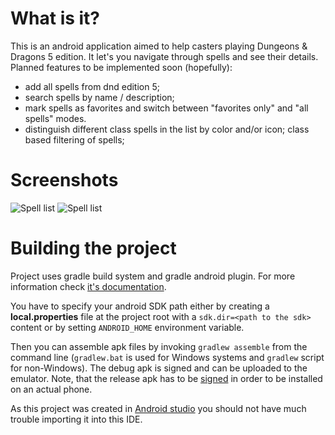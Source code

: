 # What is it?

This is an android application aimed to help casters playing Dungeons & Dragons 5 edition. It
let's you navigate through spells and see their details. Planned features to be implemented
soon (hopefully):

- add all spells from dnd edition 5;
- search spells by name / description;
- mark spells as favorites and switch between "favorites only" and "all spells" modes.
- distinguish different class spells in the list by color and/or icon; class based filtering
  of spells;

# Screenshots

![Spell list](https://github.com/servy/dnd5spellbook/raw/master/screenshot/screen1.png "Spell list")
![Spell list](https://github.com/servy/dnd5spellbook/raw/master/screenshot/screen2.png "Spell details")

# Building the project

Project uses gradle build system and gradle android plugin. For more information check
[it's documentation](http://tools.android.com/tech-docs/new-build-system/user-guide).

You have to specify your android SDK path either by creating a **local.properties** file at
the project root with a `sdk.dir=<path to the sdk>` content or by setting `ANDROID_HOME`
environment variable.

Then you can assemble apk files by invoking `gradlew assemble` from the command line (`gradlew.bat`
is used for Windows systems and `gradlew` script for non-Windows). The debug apk is signed and can
be uploaded to the emulator. Note, that the release apk has to be
[signed](http://developer.android.com/tools/publishing/app-signing.html) in order to be installed
on an actual phone.

As this project was created in
[Android studio](https://developer.android.com/sdk/installing/studio.html) you should not have
much trouble importing it into this IDE.
